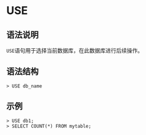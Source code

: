 # **USE**

## **语法说明**

`USE`语句用于选择当前数据库，在此数据库进行后续操作。

## **语法结构**

```
> USE db_name
```

## **示例**

```
> USE db1;
> SELECT COUNT(*) FROM mytable; 
```